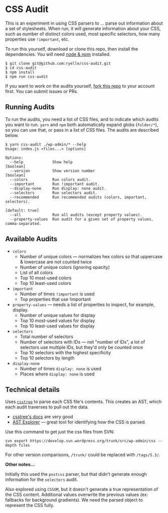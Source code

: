 # CSS Audit

This is an experiment in using CSS parsers to … parse out information about a set of stylesheets. When run, it will generate information about your CSS, such as number of distinct colors used, most specific selectors, how many properties use `!important`, etc.

To run this yourself, download or clone this repo, then install the dependencies. You will need [node & npm](https://nodejs.org/en/) installed.

```
$ git clone git@github.com:ryelle/css-audit.git
$ cd css-audit
$ npm install
$ npm run css-audit
```

If you want to work on the audits yourself, [fork this repo](https://help.github.com/en/github/getting-started-with-github/fork-a-repo) to your account first. You can submit issues or PRs.

## Running Audits

To run the audits, you need a list of CSS files, and to indicate which audits you want to run. `yarn` and `npm` both automatically expand globs (`folder/*`), so you can use that, or pass in a list of CSS files. The audits are described below.

```
$ yarn css-audit ./wp-admin/* --help
Usage: index.js <files...> [options]

Options:
  --help             Show help                                         [boolean]
  --version          Show version number                               [boolean]
  --colors           Run colors audit.
  --important        Run !important audit.
  --display-none     Run display: none audit.
  --selectors        Run selectors audit.
  --recommended      Run recommended audits (colors, important, selectors).
                                                                 [default: true]
  --all              Run all audits (except property values).
  --property-values  Run audit for a given set of property values, comma-separated.
```

## Available Audits

- `colors`
  - Number of unique colors — normalizes hex colors so that uppercase & lowercase are not counted twice
  - Number of unique colors (ignoring opacity)
  - List of all colors
  - Top 10 most-used colors
  - Top 10 least-used colors
- `important`
  - Number of times `!important` is used
  - Top properties that use !important
- `property-values` — needs a list of properties to inspect, for example, display.
  - Number of unique values for display
  - Top 10 most-used values for display
  - Top 10 least-used values for display
- `selectors`
  - Total number of selectors
  - Number of selectors with IDs — not "number of IDs", a lot of selectors use multiple IDs, but they'd only be counted once
  - Top 10 selectors with the highest specificity
  - Top 10 selectors by length
- `display-none`
  - Number of times `display: none` is used
  - Places where `display: none` is used

## Technical details

Uses [`csstree`](https://github.com/csstree/csstree) to parse each CSS file's contents. This creates an AST, which each audit traverses to pull out the data. 

- [csstree's docs](https://github.com/csstree/csstree/tree/master/docs) are very good
- [AST Explorer](https://astexplorer.net/) — great tool for identifying how the CSS is parsed.

Use this command to get just the css files from SVN:

	svn export https://develop.svn.wordpress.org/trunk/src/wp-admin/css --depth files

For other version comparisons, `/trunk/` could be replaced with `/tags/5.3/`.

**Other notes…**

Initially this used the `postcss` parser, but that didn't generate enough information for the `selectors` audit.

Also explored using `CSSOM`, but it doesn't generate a true representation of the CSS content. Additional values overwrite the previous values (ex: fallbacks for background gradients). We need the parsed object to represent the CSS fully.
